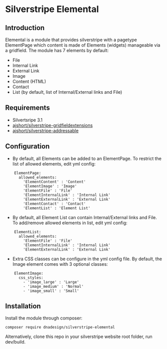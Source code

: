 # Silverstripe Elemental 

## Introduction
Elemental is a module that provides silverstripe with a pagetype ElementPage which content is made of Elements (widgets) manageable via a gridfield.
The module has 7 elements by default:
- File
- Internal Link
- External Link
- Image
- Content (HTML)
- Contact
- List (by default, list of Internal/External links and File)

## Requirements
- Silvertsripe 3.1
- [ajshort/silverstripe-gridfieldextensions](https://github.com/ajshort/silverstripe-gridfieldextensions)
- [ajshort/silverstripe-addressable](https://github.com/ajshort/silverstripe-addressable)

## Configuration
- By default, all Elements can be added to an ElementPage. To restrict the list of allowed elements, edit yml config:
```
	ElementPage:
	  allowed_elements:
	    'ElementContent' : 'Content'
	    'ElementImage' : 'Image'
	    'ElementFile' : 'File'
	    'ElementInternalLink' : 'Internal Link'
	    'ElementExternalLink' : 'External Link'
	    'ElementContact' : 'Contact'
	    'ElementList' : 'Element List'
````
- By default, all Element List can contain Internal/External links and File. To add/remove allowed elements in list, edit yml config:
````
	ElementList:
	  allowed_elements:
	    'ElementFile' : 'File'
	    'ElementInternalLink' : 'Internal Link'
	    'ElementExternalLink' : 'External Link'
````
- Extra CSS classes can be configure in the yml config file. By default, the Image element comes with 3 optional classes:
````
	ElementImage:
	  css_styles:
	    - 'image_large' : 'Large'
	    - 'image_medium' : 'Normal'
	    - 'image_small' : 'Small'
````
## Installation
Install the module through composer:
````
composer require dnadesign/silverstripe-elemental
````
Alternatively, clone this repo in your silverstripe website root folder, run dev/build.

